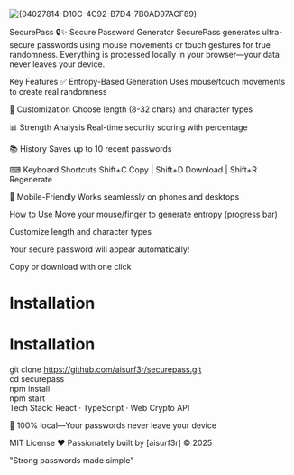 ![{04027814-D10C-4C92-B7D4-7B0AD97ACF89}](https://github.com/user-attachments/assets/85d9529d-54cc-49e1-bcb3-600384ebf0e8)

SecurePass 🔒✨
Secure Password Generator
SecurePass generates ultra-secure passwords using mouse movements or touch gestures for true randomness. Everything is processed locally in your browser—your data never leaves your device.

Key Features
✅ Entropy-Based Generation
Uses mouse/touch movements to create real randomness

🔧 Customization
Choose length (8-32 chars) and character types

📊 Strength Analysis
Real-time security scoring with percentage

📚 History
Saves up to 10 recent passwords

⌨ Keyboard Shortcuts
Shift+C Copy | Shift+D Download | Shift+R Regenerate

📱 Mobile-Friendly
Works seamlessly on phones and desktops

How to Use
Move your mouse/finger to generate entropy (progress bar)

Customize length and character types

Your secure password will appear automatically!

Copy or download with one click

# Installation  
# Installation  
git clone https://github.com/aisurf3r/securepass.git  
cd securepass  
npm install  
npm start  
Tech Stack: React · TypeScript · Web Crypto API

🔐 100% local—Your passwords never leave your device

MIT License
❤️ Passionately built by [aisurf3r] © 2025

"Strong passwords made simple"
